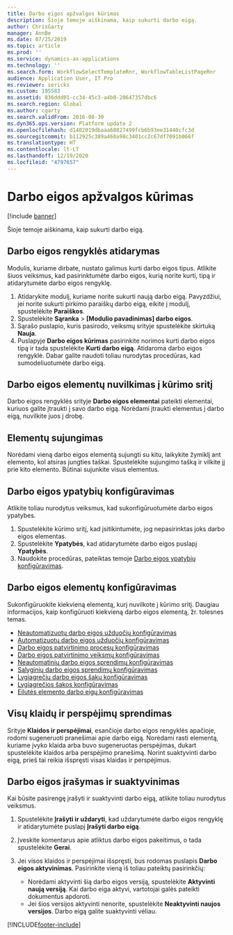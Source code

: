 ```yaml
---
title: Darbo eigos apžvalgos kūrimas
description: Šioje temoje aiškinama, kaip sukurti darbo eigą.
author: ChrisGarty
manager: AnnBe
ms.date: 07/25/2019
ms.topic: article
ms.prod: ''
ms.service: dynamics-ax-applications
ms.technology: ''
ms.search.form: WorkflowSelectTemplateRnr, WorkflowTableListPageRnr
audience: Application User, IT Pro
ms.reviewer: sericks
ms.custom: 195583
ms.assetid: 836ddd01-cc34-45c3-a4b0-20647357dbc6
ms.search.region: Global
ms.author: cgarty
ms.search.validFrom: 2016-08-30
ms.dyn365.ops.version: Platform update 2
ms.openlocfilehash: d1402019dbaaa60827499fcb6b93ee31440cfc3d
ms.sourcegitcommit: b112925c389a460a98c3401cc2c67df7091b066f
ms.translationtype: HT
ms.contentlocale: lt-LT
ms.lasthandoff: 12/19/2020
ms.locfileid: "4797657"
---
```

# <a name="create-workflows-overview"></a>Darbo eigos apžvalgos kūrimas

[!include [banner](../includes/banner.md)]

Šioje temoje aiškinama, kaip sukurti darbo eigą.

## <a name="open-the-workflow-editor"></a>Darbo eigos rengyklės atidarymas

Modulis, kuriame dirbate, nustato galimus kurti darbo eigos tipus. Atlikite šiuos veiksmus, kad pasirinktumėte darbo eigos, kurią norite kurti, tipą ir atidarytumėte darbo eigos rengyklę.

1. Atidarykite modulį, kuriame norite sukurti naują darbo eigą. Pavyzdžiui, jei norite sukurti pirkimo paraiškų darbo eigą, eikite į modulį, spustelėkite **Paraiškos**.
2. Spustelėkite **Sąranka** &gt; **\[Modulio pavadinimas\] darbo eigos**.
3. Sąrašo puslapio, kuris pasirodo, veiksmų srityje spustelėkite skirtuką **Nauja**.
4. Puslapyje **Darbo eigos kūrimas** pasirinkite norimos kurti darbo eigos tipą ir tada spustelėkite **Kurti darbo eigą**. Atidaroma darbo eigos rengyklė. Dabar galite naudoti toliau nurodytas procedūras, kad sumodeliuotumėte darbo eigą.

## <a name="drag-workflow-elements-onto-the-canvas"></a>Darbo eigos elementų nuvilkimas į kūrimo sritį

Darbo eigos rengyklės srityje **Darbo eigos elementai** pateikti elementai, kuriuos galite įtraukti į savo darbo eigą. Norėdami įtraukti elementus į darbo eigą, nuvilkite juos į drobę.

## <a name="connect-the-elements"></a>Elementų sujungimas

Norėdami vieną darbo eigos elementą sujungti su kitu, laikykite žymiklį ant elemento, kol atsiras jungties taškai. Spustelėkite sujungimo tašką ir vilkite jį prie kito elemento. Būtinai sujunkite visus elementus.

## <a name="configure-the-properties-of-the-workflow"></a>Darbo eigos ypatybių konfigūravimas

Atlikite toliau nurodytus veiksmus, kad sukonfigūruotumėte darbo eigos ypatybes.

1. Spustelėkite kūrimo sritį, kad įsitikintumėte, jog nepasirinktas joks darbo eigos elementas.
2. Spustelėkite **Ypatybės**, kad atidarytumėte darbo eigos puslapį **Ypatybės**.
3. Naudokite procedūras, pateiktas temoje [Darbo eigos ypatybių konfigūravimas](configure-workflow-properties.md).

## <a name="configure-the-elements-of-the-workflow"></a>Darbo eigos elementų konfigūravimas

Sukonfigūruokite kiekvieną elementą, kurį nuvilkote į kūrimo sritį. Daugiau informacijos, kaip konfigūruoti kiekvieną darbo eigos elementą, žr. tolesnes temas.

- [Neautomatizuotų darbo eigos užduočių konfigūravimas](configure-manual-task-workflow.md)
- [Automatizuotų darbo eigos užduočių konfigūravimas](configure-automated-task-workflow.md)
- [Darbo eigos patvirtinimo procesų konfigūravimas](configure-approval-process-workflow.md)
- [Darbo eigos patvirtinimo veiksmų konfigūravimas](configure-approval-step-workflow.md)
- [Neautomatinių darbo eigos sprendimų konfigūravimas](configure-manual-decision-workflow.md)
- [Sąlyginių darbo eigos sprendimų konfigūravimas](configure-conditional-decision-workflow.md)
- [Lygiagrečių darbo eigos šakų konfigūravimas](configure-parallel-activity-workflow.md)
- [Lygiagrečios šakos konfigūravimas](configure-parallel-branch-workflow.md)
- [Eilutės elemento darbo eigų konfigūravimas](configure-line-item-workflow.md)

## <a name="resolve-any-errors-or-warnings"></a>Visų klaidų ir perspėjimų sprendimas

Srityje **Klaidos ir perspėjimai**, esančioje darbo eigos rengyklės apačioje, rodomi sugeneruoti pranešimai apie darbo eigą. Norėdami rasti elementą, kuriame įvyko klaida arba buvo sugeneruotas perspėjimas, dukart spustelėkite klaidos arba perspėjimo pranešimą. Norint suaktyvinti darbo eigą, prieš tai reikia išspręsti visas klaidas ir perspėjimus.

## <a name="save-and-activate-the-workflow"></a>Darbo eigos įrašymas ir suaktyvinimas

Kai būsite pasirengę įrašyti ir suaktyvinti darbo eigą, atlikite toliau nurodytus veiksmus.

1. Spustelėkite **Įrašyti ir uždaryti**, kad uždarytumėte darbo eigos rengyklę ir atidarytumėte puslapį **Įrašyti darbo eigą**.
2. Įveskite komentarus apie atliktus darbo eigos pakeitimus, o tada spustelėkite **Gerai**.
3. Jei visos klaidos ir perspėjimai išspręsti, bus rodomas puslapis **Darbo eigos aktyvinimas**. Pasirinkite vieną iš toliau pateiktų pasirinkčių:

    - Norėdami aktyvinti šią darbo eigos versiją, spustelėkite **Aktyvinti naują versiją**. Kai darbo eiga aktyvi, vartotojai galės pateikti dokumentus apdoroti.
    - Jei šios versijos aktyvinti nenorite, spustelėkite **Neaktyvinti naujos versijos**. Darbo eigą galite suaktyvinti vėliau.


[!INCLUDE[footer-include](../../../includes/footer-banner.md)]